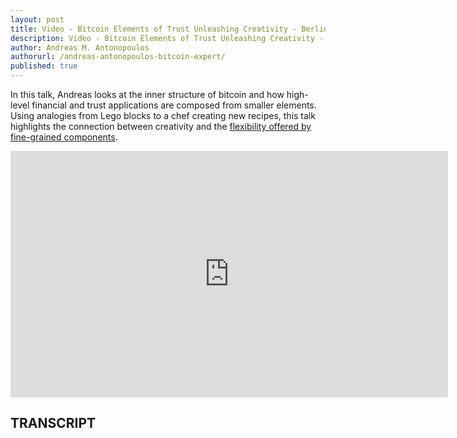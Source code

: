 ```yaml
---
layout: post
title: Video - Bitcoin Elements of Trust Unleashing Creativity - Berlin March 2016
description: Video - Bitcoin Elements of Trust Unleashing Creativity - Berlin March 2016
author: Andreas M. Antonopoulos
authorurl: /andreas-antonopoulos-bitcoin-expert/
published: true
---
```


<p>In this talk, Andreas looks at the inner structure of bitcoin and how high-level financial and trust applications are composed from smaller elements. Using analogies from Lego blocks to a chef creating new recipes, this talk highlights the connection between creativity and the <a href="/examining-bitcoin-etf-decision/">flexibility offered by fine-grained components</a>.</p>

<center><iframe width="700" height="394" src="https://www.youtube.com/embed/uLpSM3HWU6U?list=PLPQwGV1aLnTthcG265_FYSaV24hFScvC0" frameborder="0" allowfullscreen></iframe></center>

<h2>TRANSCRIPT</h2>
